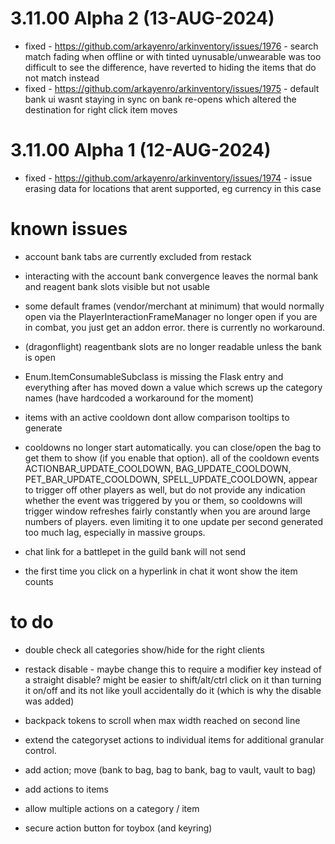 ﻿# 3.11.00 Alpha 2 (13-AUG-2024)
 - fixed - https://github.com/arkayenro/arkinventory/issues/1976 - search match fading when offline or with tinted uynusable/unwearable was too difficult to see the difference, have reverted to hiding the items that do not match instead
 - fixed - https://github.com/arkayenro/arkinventory/issues/1975 - default bank ui wasnt staying in sync on bank re-opens which altered the destination for right click item moves

# 3.11.00 Alpha 1 (12-AUG-2024)
 - fixed - https://github.com/arkayenro/arkinventory/issues/1974 - issue erasing data for locations that arent supported, eg currency in this case

# known issues
 - account bank tabs are currently excluded from restack
 - interacting with the account bank convergence leaves the normal bank and reagent bank slots visible but not usable
 
 - some default frames (vendor/merchant at minimum) that would normally open via the PlayerInteractionFrameManager no longer open if you are in combat, you just get an addon error.  there is currently no workaround.
 - (dragonflight) reagentbank slots are no longer readable unless the bank is open
 - Enum.ItemConsumableSubclass is missing the Flask entry and everything after has moved down a value which screws up the category names (have hardcoded a workaround for the moment)
 - items with an active cooldown dont allow comparison tooltips to generate
 - cooldowns no longer start automatically.  you can close/open the bag to get them to show (if you enable that option).  all of the cooldown events ACTIONBAR_UPDATE_COOLDOWN, BAG_UPDATE_COOLDOWN, PET_BAR_UPDATE_COOLDOWN, SPELL_UPDATE_COOLDOWN, appear to trigger off other players as well, but do not provide any indication whether the event was triggered by you or them, so cooldowns will trigger window refreshes fairly constantly when you are around large numbers of players.  even limiting it to one update per second generated too much lag, especially in massive groups.
 - chat link for a battlepet in the guild bank will not send
 - the first time you click on a hyperlink in chat it wont show the item counts
 
 
 

# to do
 - double check all categories show/hide for the right clients
 - restack disable - maybe change this to require a modifier key instead of a straight disable?  might be easier to shift/alt/ctrl click on it than turning it on/off and its not like youll accidentally do it (which is why the disable was added)
 - backpack tokens to scroll when max width reached on second line
 - extend the categoryset actions to individual items for additional granular control.
 - add action; move (bank to bag, bag to bank, bag to vault, vault to bag)
 - add actions to items
 - allow multiple actions on a category / item
 
 - secure action button for toybox (and keyring)
